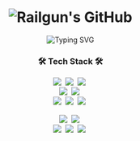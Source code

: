 <h1 align="center">
  <img src="https://images.cooltext.com/5716120.png" alt="Railgun's GitHub" />
</h1>
<p align="center">
  <img src="https://readme-typing-svg.herokuapp.com?font=Fira+Code&weight=500&size=25&pause=1000&color=58A6FF&center=true&vCenter=true&width=435&lines=Welcome+to+my+GitHub+Profile!;Explore+my+projects+and+repos!;Let's+build+something+awesome+together!;Happy+Coding+%F0%9F%92%BB" alt="Typing SVG" />
</p>

<h3 align="center">🛠 Tech Stack 🛠</h3>
<div align="center">
  <img src="https://img.shields.io/badge/react-20232a.svg?style=for-the-badge&logo=react&logoColor=61DAFB" />&nbsp;
  <img src="https://img.shields.io/badge/typescript-262627.svg?style=for-the-badge&logo=typescript&logoColor=007ACC" />&nbsp;
  <img src="https://img.shields.io/badge/tailwindcss-1daabb.svg?style=for-the-badge&logo=tailwind-css&logoColor=white" />&nbsp;
</div>

<div align="center">
  <img src="https://img.shields.io/badge/axios-5A29E4.svg?style=for-the-badge&logo=axios&logoColor=white" />&nbsp;
  <img src="https://img.shields.io/badge/react--router--dom-CA4245.svg?style=for-the-badge&logo=react-router&logoColor=white" />&nbsp;
</div>

<div align="center">
  <img src="https://img.shields.io/badge/html5-E34F26.svg?style=for-the-badge&logo=html5&logoColor=white" />&nbsp;
  <img src="https://img.shields.io/badge/css3-1572B6.svg?style=for-the-badge&logo=css3&logoColor=white" />&nbsp;
  <img src="https://img.shields.io/badge/javascript-F7DF1E.svg?style=for-the-badge&logo=javascript&logoColor=black" />&nbsp;
</div>

<br>

<div align="center">
  <img src="https://img.shields.io/badge/flutter-02569B.svg?style=for-the-badge&logo=flutter&logoColor=white" />&nbsp;
  <img src="https://img.shields.io/badge/dart-0175C2.svg?style=for-the-badge&logo=dart&logoColor=white" />&nbsp;
</div>

<div align="center">
  <img src="https://img.shields.io/badge/dio-00C7B7.svg?style=for-the-badge&logo=flutter&logoColor=white" />&nbsp;
  <img src="https://img.shields.io/badge/hive-FB9E14.svg?style=for-the-badge&logo=flutter&logoColor=white" />&nbsp;
  <img src="https://img.shields.io/badge/riverpod-40AEF4.svg?style=for-the-badge&logo=flutter&logoColor=white" />&nbsp;
</div>
